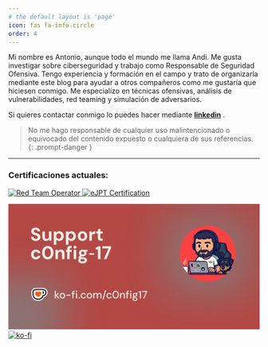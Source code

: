```yaml
---
# the default layout is 'page'
icon: fas fa-info-circle
order: 4
---
```




Mi nombre es Antonio, aunque todo el mundo me llama Andi. Me gusta investigar sobre ciberseguridad y trabajo como Responsable de Seguridad Ofensiva. Tengo experiencia y formación en el campo y trato de organizarla mediante este blog para ayudar a otros compañeros como me gustaría que hiciesen conmigo. Me especializo en técnicas ofensivas, análisis de vulnerabilidades, red teaming y simulación de adversarios.

Si quieres contactar conmigo lo puedes hacer mediante [**linkedin**](https://www.linkedin.com/in/antoniodseri47/) . <br>

> No me hago responsable de cualquier uso malintencionado o equivocado del contenido expuesto o cualquiera de sus referencias.
{: .prompt-danger }

---

### Certificaciones actuales: <br>

<a href="https://eu.badgr.com/public/assertions/p5pFRJ94TDaTixY-0eMmdA?identity__email=antonio.seri.97%40gmail.com">
  <img src="https://api.eu.badgr.io/public/assertions/p5pFRJ94TDaTixY-0eMmdA/image" alt="Red Team Operator" width="120" height="120"/>
</a>
<a href="https://certs.ine.com/fa3ac3a4-8855-443c-b155-fae01aa7caab#acc.riynwDEO">
  <img src="https://us-east-1.graphassets.com/AwCYQkwjSUCbfkm08Ct1Mz/cmcc3wze0lx3007irps13e6k3" alt="eJPT Certification" width="120" height="120"/>
</a>

![Desktop View](/assets/img/ko-fi.jpg)
[![ko-fi](https://ko-fi.com/img/githubbutton_sm.svg)](https://ko-fi.com/A0A41BO608)



